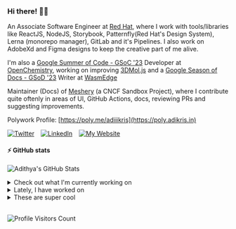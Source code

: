 ### Hi there! 👋🏻
  
An Associate Software Engineer at [Red Hat](https://www.redhat.com), where I work with tools/libraries like ReactJS, NodeJS, Storybook, Patternfly(Red Hat's Design System), Lerna (monorepo manager), GitLab and it's Pipelines. I also work on AdobeXd and Figma designs to keep the creative part of me alive.

I'm also a [Google Summer of Code - GSoC '23](https://summerofcode.withgoogle.com/) Developer at [OpenChemistry](https://openchemistry.org), working on improving [3DMol.js](https://github.com/3dmol/3Dmol.js) and a [Google Season of Docs - GSoD '23](https://developers.google.com/season-of-docs) Writer at [WasmEdge](https://github.com/WasmEdge)

Maintainer (Docs) of [Meshery](https://github.com/meshery) (a CNCF Sandbox Project), where I contribute quite oftenly in areas of UI, GitHub Actions, docs, reviewing PRs and suggesting improvements.

Polywork Profile: [https://poly.me/adiiikris](https://poly.adikris.in)

[![Twitter](https://img.shields.io/badge/-@adii_kris-%231DA1F2?style=for-the-badge&logo=twitter&logoColor=ffffff)](https:/twitter.adikris.in) &ensp;
[![LinkedIn](https://img.shields.io/badge/-Adithya%20Krishna-%230A67C3?style=for-the-badge&logo=linkedin&logoColor=ffffff)](https://linkedin.adikris.in/) &ensp;
[![My Website](https://img.shields.io/badge/-My%20Website-%230A67C3?style=for-the-badge)](https://adikris.in/)

#### ⚡️ GitHub stats

![Adithya's GitHub Stats](https://github-readme-stats.vercel.app/api?username=adithyaakrishna&show_icons=true&hide_border=true&title_color=fff&icon_color=79ff97&text_color=9f9f9f&bg_color=151515)


<details>
  <summary>Check out what I'm currently working on</summary>
  
  - [WasmEdge/WasmEdge](https://github.com/WasmEdge/WasmEdge) - WasmEdge is a lightweight, high-performance, and extensible WebAssembly runtime for cloud native, edge, and decentralized applications. It powers serverless apps, embedded functions, microservices, smart contracts, and IoT devices. (2 days ago)
  - [WasmEdge/docs](https://github.com/WasmEdge/docs) -  (3 days ago)
  - [3dmol/3Dmol.js](https://github.com/3dmol/3Dmol.js) - WebGL accelerated JavaScript molecular graphics library (2 weeks ago)
  - [adithyaakrishna/jss](https://github.com/adithyaakrishna/jss) - JSS - JavaScript Stuff (2 weeks ago)
  - [adithyaakrishna/vegapay](https://github.com/adithyaakrishna/vegapay) -  (4 weeks ago)
</details>

<details>
  <summary>Lately, I have worked on</summary>
  
  - [[Chore] - Removed `zh-tw`  Docs](https://github.com/WasmEdge/WasmEdge/pull/2693) on [WasmEdge/WasmEdge](https://github.com/WasmEdge/WasmEdge) (3 days ago)
  - [[Feat] - Removed `zh-tw` locale](https://github.com/WasmEdge/docs/pull/142) on [WasmEdge/docs](https://github.com/WasmEdge/docs) (3 days ago)
  - [[Feat] - Optimize Images](https://github.com/3dmol/3Dmol.js/pull/706) on [3dmol/3Dmol.js](https://github.com/3dmol/3Dmol.js) (5 days ago)
  - [Optimized Images](https://github.com/adithyaakrishna/3Dmol.js/pull/4) on [adithyaakrishna/3Dmol.js](https://github.com/adithyaakrishna/3Dmol.js) (5 days ago)
  - [[Feat] - Optimize Images, Update Admonitions](https://github.com/WasmEdge/docs/pull/141) on [WasmEdge/docs](https://github.com/WasmEdge/docs) (5 days ago)
</details>

<details>
  <summary>These are super cool</summary>
  
  - [patternfly/pf-codemods](https://github.com/patternfly/pf-codemods) - Codemods for upgrading from react-core@4.x.x to react-core@5.x.x. Uses eslint. (1 week ago)
  - [freshworks/crayons](https://github.com/freshworks/crayons) - 🖍️ Crayons - A UI Kit comprising of web components for building Freshworks Apps! (2 weeks ago)
  - [FortAwesome/Font-Awesome](https://github.com/FortAwesome/Font-Awesome) - The iconic SVG, font, and CSS toolkit (2 weeks ago)
  - [deepchem/deepchem](https://github.com/deepchem/deepchem) - Democratizing Deep-Learning for Drug Discovery, Quantum Chemistry, Materials Science and Biology (2 weeks ago)
  - [napi-rs/napi-rs](https://github.com/napi-rs/napi-rs) - A framework for building compiled Node.js add-ons in Rust via Node-API (2 weeks ago)
</details>

<br> 

![Profile Visitors Count](https://profile-counter.glitch.me/adithyaakrishna/count.svg)
